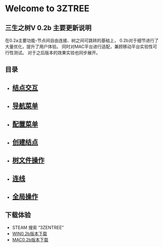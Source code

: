 # Welcome to 3ZTREE

## 三生之树V 0.2b 主要更新说明
在0.2a主要功能-节点间自由连接、树之间可跳转的基础上，
0.2b对于细节进行了大量优化，提升了用户体验。
同时对MAC平台进行适配，兼顾移动平台实验性可行性测试。
对于之后版本的效果实验也同步展开。


## 目录

* ## [结点交互](NodeInteraction.md)
* ## [导航菜单](NavigationMenu.md)
* ## [配置菜单](ConfigurationMenu.md)
* ## [创建结点](CreateNode.md)
* ## [树文件操作](TreeFileOperation.md)
* ## [连线](Ligature.md)
* ## [全局操作](GlobalGperation.md)

## 下载体验

* STEAM 搜索 “3ZENTREE”
* [WIN0.2b版本下载](https://pan.baidu.com/s/17Ad8ShPouTQo_TsC65GwGQ?pwd=lxt2)
* [MAC0.2b版本下载](https://pan.baidu.com/s/1NI70CCtzN5FQrGoOo5YcCQ?pwd=pg0x)



